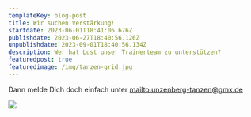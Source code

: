 ```yaml
---
templateKey: blog-post
title: Wir suchen Verstärkung!
startdate: 2023-06-01T18:41:06.676Z
publishdate: 2023-06-27T18:40:56.126Z
unpublishdate: 2023-09-01T18:40:56.134Z
description: Wer hat Lust unser Trainerteam zu unterstützen?
featuredpost: true
featuredimage: /img/tanzen-grid.jpg
---
```

Dann melde Dich doch einfach unter <mailto:unzenberg-tanzen@gmx.de>

![](/img/showtanztrainersuche06_2023.jpeg)